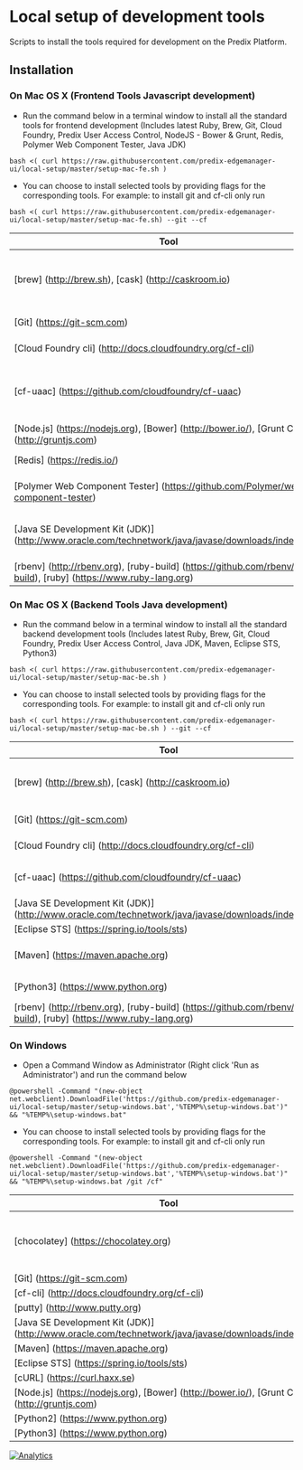 # Local setup of development tools

Scripts to install the tools required for development on the Predix Platform.

## Installation

### On Mac OS X (Frontend Tools Javascript development)

* Run the command below in a terminal window to install all the standard tools for frontend development (Includes latest Ruby, Brew, Git, Cloud Foundry, Predix User Access Control, NodeJS - Bower & Grunt, Redis, Polymer Web Component Tester, Java JDK)
```
bash <( curl https://raw.githubusercontent.com/predix-edgemanager-ui/local-setup/master/setup-mac-fe.sh )
```
* You can choose to install selected tools by providing flags for the corresponding tools.
For example: to install git and cf-cli only run
```
bash <( curl https://raw.githubusercontent.com/predix-edgemanager-ui/local-setup/master/setup-mac-fe.sh) --git --cf
```

Tool | Flag | Notes
--- | --- | ---
[brew] (http://brew.sh), [cask] (http://caskroom.io) | | Required to manage the installation of tools
[Git] (https://git-scm.com) | --git | Git Repository
[Cloud Foundry cli] (http://docs.cloudfoundry.org/cf-cli) | --cf | Used for Predix
[cf-uaac] (https://github.com/cloudfoundry/cf-uaac) | --uaac | (Frontend) User Access Control for Predix 
[Node.js] (https://nodejs.org), [Bower] (http://bower.io/), [Grunt CLI] (http://gruntjs.com) | --nodejs | (Frontend) UI Tools
[Redis] (https://redis.io/) | --redis | Datastore
[Polymer Web Component Tester] (https://github.com/Polymer/web-component-tester) | --wct | (Frontend) UI testing tool
[Java SE Development Kit (JDK)] (http://www.oracle.com/technetwork/java/javase/downloads/index.html) | --jdk | Language Used for Frontend Testing
[rbenv] (http://rbenv.org), [ruby-build] (https://github.com/rbenv/ruby-build), [ruby] (https://www.ruby-lang.org) | | 


### On Mac OS X (Backend Tools Java development)

* Run the command below in a terminal window to install all the standard backend development tools (Includes latest Ruby, Brew, Git, Cloud Foundry, Predix User Access Control, Java JDK, Maven, Eclipse STS, Python3)
```
bash <( curl https://raw.githubusercontent.com/predix-edgemanager-ui/local-setup/master/setup-mac-be.sh )
```
* You can choose to install selected tools by providing flags for the corresponding tools.
For example: to install git and cf-cli only run
```
bash <( curl https://raw.githubusercontent.com/predix-edgemanager-ui/local-setup/master/setup-mac-be.sh ) --git --cf
```

Tool | Flag | Notes
--- | --- | ---
[brew] (http://brew.sh), [cask] (http://caskroom.io) | | Required to manage the installation of tools
[Git] (https://git-scm.com) | --git | Git Repository
[Cloud Foundry cli] (http://docs.cloudfoundry.org/cf-cli) | --cf | Used for Predix
[cf-uaac] (https://github.com/cloudfoundry/cf-uaac) | --uaac | User Access Control for Predix 
[Java SE Development Kit (JDK)] (http://www.oracle.com/technetwork/java/javase/downloads/index.html) | --jdk | Language
[Eclipse STS] (https://spring.io/tools/sts) | --sts | Spring IDE
[Maven] (https://maven.apache.org) | --maven | Software Build Management
[Python3] (https://www.python.org) | --python3 | Language
[rbenv] (http://rbenv.org), [ruby-build] (https://github.com/rbenv/ruby-build), [ruby] (https://www.ruby-lang.org) | | 


### On Windows
* Open a Command Window as Administrator (Right click 'Run as Administrator') and run the command below
```
@powershell -Command "(new-object net.webclient).DownloadFile('https://github.com/predix-edgemanager-ui/local-setup/master/setup-windows.bat','%TEMP%\setup-windows.bat')" && "%TEMP%\setup-windows.bat"
```
* You can choose to install selected tools by providing flags for the corresponding tools.
For example: to install git and cf-cli only run
```
@powershell -Command "(new-object net.webclient).DownloadFile('https://github.com/predix-edgemanager-ui/local-setup/master/setup-windows.bat','%TEMP%\setup-windows.bat')" && "%TEMP%\setup-windows.bat /git /cf"
```

Tool | Flag | Notes
--- | --- | ---
[chocolatey] (https://chocolatey.org) | | Required to manage the installation of tools
[Git] (https://git-scm.com) | /git |
[cf-cli] (http://docs.cloudfoundry.org/cf-cli) | /cf |
[putty] (http://www.putty.org) | /putty |
[Java SE Development Kit (JDK)] (http://www.oracle.com/technetwork/java/javase/downloads/index.html) | /jdk |
[Maven] (https://maven.apache.org) | /maven |
[Eclipse STS] (https://spring.io/tools/sts) | /sts |
[cURL] (https://curl.haxx.se) | /curl |
[Node.js] (https://nodejs.org), [Bower] (http://bower.io/), [Grunt CLI] (http://gruntjs.com) | /nodejs |
[Python2] (https://www.python.org) | /python2 |
[Python3] (https://www.python.org) | /python3 |

[![Analytics](https://ga-beacon.appspot.com/UA-82773213-1/local-setup/readme?pixel)](https://github.com/PredixDev)

